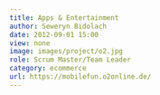 ```yaml
---
title: Apps & Entertainment
author: Seweryn Bidolach
date: 2012-09-01 15:00
view: none
image: images/project/o2.jpg
role: Scrum Master/Team Leader
category: ecommerce
url: https://mobilefun.o2online.de/
---
```

